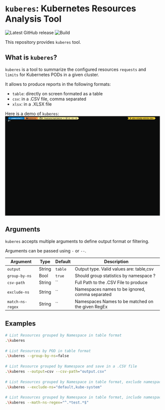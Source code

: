 # `kuberes`: Kubernetes Resources Analysis Tool

![Latest GitHub release](https://img.shields.io/github/release/matteogazzadi/kuberes.svg)
![Build](https://github.com/matteogazzadi/kuberes/actions/workflows/build.yml/badge.svg)

This repository provides `kuberes` tool.

## What is `kuberes`?

`kuberes` is a tool to summarize the configured  resources `requests` and `limits` for Kubernetes PODs in a given cluster. 

It allows to produce reports in the following formats:
 - `table`: directly on screen formated as a table
 - `csv`: in a .CSV file, comma separated
 - `xlsx`: in a .XLSX file

Here is a demo of `kuberes`:
![kuberes demo](docs/kuberes-demo.gif)

## Arguments

`kuberes` accepts multiple arguments to define output format or filtering.

Arguments can be passed using `-` or `--`.

|      Argument    |  Type  |  Default |                    Description                     |
| ---------------- | ------ | -------- | -------------------------------------------------- |
| `output`         | String | `table`  |  Output type. Valid values are: table,csv          |
| `group-by-ns`    |  Bool  | `true`   |  Should group statistics by namespace ?            |
| `csv-path`       | String | ``       |  Full Path to the .CSV File to produce             |
| `exclude-ns`     | String | ``       |  Namespaces names to be ignored, comma separated   |
| `match-ns-regex` | String | ``       |  Namespaces Names to be matched on the given RegEx |

## Examples

```sh
# List Resources grouped by Namespace in table format
.\kuberes

# List Resources by POD in table format
.\kuberes --group-by-ns=false

# List Resource grouped by Namespace and save in a .CSV file
.\kuberes --output=csv --csv-path="output.csv"

# List Resources grouped by Namespace in table format, exclude namespaces: default and kube-system
.\kuberes --exclude-ns="default,kube-system"

# List Resources grouped by Namespace in table format, include namespace containing word "test" only
.\kuberes --math-ns-regex="^.*test.*$"

```